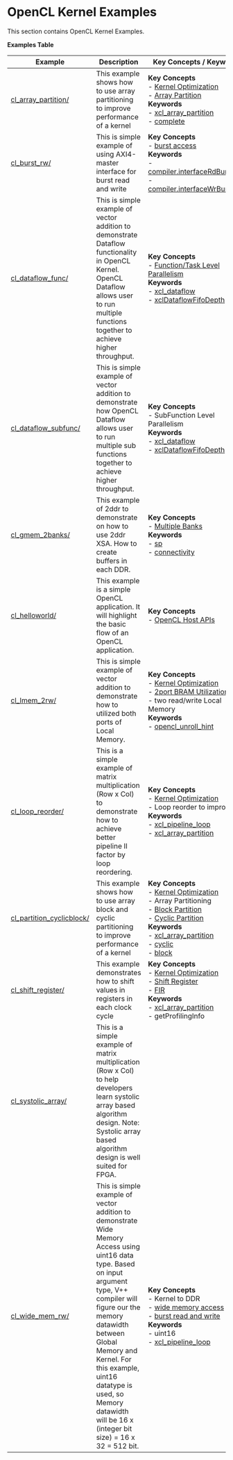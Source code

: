 OpenCL Kernel Examples
==================================
This section contains OpenCL Kernel Examples.

 __Examples Table__ 

Example        | Description           | Key Concepts / Keywords 
---------------|-----------------------|-------------------------
[cl_array_partition/][]|This example shows how to use array partitioning to improve performance of a kernel|__Key__ __Concepts__<br> - [Kernel Optimization](https://www.xilinx.com/html_docs/xilinx2021_1/vitis_doc/vitis_hls_optimization_techniques.html)<br> - [Array Partition](https://www.xilinx.com/html_docs/xilinx2021_1/vitis_doc/vitis_hls_optimization_techniques.html#swq1539734225427)<br>__Keywords__<br> - [xcl_array_partition](https://www.xilinx.com/html_docs/xilinx2021_1/vitis_doc/opencl_programming.html#kal1504034361186)<br> - [complete](https://www.xilinx.com/html_docs/xilinx2021_1/vitis_doc/hls_pragmas.html#gle1504034361378__ad410829)
[cl_burst_rw/][]|This is simple example of using AXI4-master interface for burst read and write|__Key__ __Concepts__<br> - [burst access](https://www.xilinx.com/html_docs/xilinx2021_1/vitis_doc/vitis_hls_optimization_techniques.html#ddw1586913493144)<br>__Keywords__<br> - [compiler.interfaceRdBurstLen](https://www.xilinx.com/html_docs/xilinx2021_1/vitis_doc/vitiscommandcompiler.html#fgh1568640841739__section_mh4_qf4_bjb)<br> - [compiler.interfaceWrBurstLen](https://www.xilinx.com/html_docs/xilinx2021_1/vitis_doc/vitiscommandcompiler.html#fgh1568640841739__section_mh4_qf4_bjb)
[cl_dataflow_func/][]|This is simple example of vector addition to demonstrate Dataflow functionality in OpenCL Kernel. OpenCL Dataflow allows user to run multiple functions together to achieve higher throughput.|__Key__ __Concepts__<br> - [Function/Task Level Parallelism](https://www.xilinx.com/html_docs/xilinx2021_1/vitis_doc/optimizingperformance.html#cvc1523913889499)<br>__Keywords__<br> - [xcl_dataflow](https://www.xilinx.com/html_docs/xilinx2021_1/vitis_doc/opencl_programming.html#dmj1504034358681)<br> - [xclDataflowFifoDepth](https://www.xilinx.com/html_docs/xilinx2021_1/vitis_doc/vitiscommandcompiler.html#fgh1568640841739__section_mh4_qf4_bjb)
[cl_dataflow_subfunc/][]|This is simple example of vector addition to demonstrate how OpenCL Dataflow allows user to run multiple sub functions together to achieve higher throughput.|__Key__ __Concepts__<br> - SubFunction Level Parallelism<br>__Keywords__<br> - [xcl_dataflow](https://www.xilinx.com/html_docs/xilinx2021_1/vitis_doc/opencl_programming.html#dmj1504034358681)<br> - [xclDataflowFifoDepth](https://www.xilinx.com/html_docs/xilinx2021_1/vitis_doc/vitiscommandcompiler.html#fgh1568640841739__section_mh4_qf4_bjb)
[cl_gmem_2banks/][]|This example of 2ddr to demonstrate on how to use 2ddr XSA. How to create buffers in each DDR.|__Key__ __Concepts__<br> - [Multiple Banks](https://www.xilinx.com/html_docs/xilinx2021_1/vitis_doc/optimizingperformance.html#uuy1504034303412)<br>__Keywords__<br> - [sp](https://www.xilinx.com/html_docs/xilinx2021_1/vitis_doc/vitiscommandcompiler.html#clt1568640709907__section_tfc_zxm_1jb)<br> - [connectivity](https://www.xilinx.com/html_docs/xilinx2021_1/vitis_doc/vitiscommandcompiler.html#qcm1528577331870__section_wgd_dxf_dnb)
[cl_helloworld/][]|This example is a simple OpenCL application. It will highlight the basic flow of an OpenCL application.|__Key__ __Concepts__<br> - [OpenCL Host APIs](https://www.xilinx.com/html_docs/xilinx2021_1/vitis_doc/opencl_programming.html)<br>
[cl_lmem_2rw/][]|This is simple example of vector addition to demonstrate how to utilized both ports of Local Memory.|__Key__ __Concepts__<br> - [Kernel Optimization](https://www.xilinx.com/html_docs/xilinx2021_1/vitis_doc/vitis_hls_optimization_techniques.html)<br> - [2port BRAM Utilization](https://www.xilinx.com/html_docs/xilinx2021_1/vitis_doc/managing_interface_synthesis.html#gen1585145183590__ae401668)<br> - two read/write Local Memory<br>__Keywords__<br> - [opencl_unroll_hint](https://www.xilinx.com/html_docs/xilinx2021_1/vitis_doc/opencl_programming.html#put1504034360770)
[cl_loop_reorder/][]|This is a simple example of matrix multiplication (Row x Col) to demonstrate how to achieve better pipeline II factor by loop reordering.|__Key__ __Concepts__<br> - [Kernel Optimization](https://www.xilinx.com/html_docs/xilinx2021_1/vitis_doc/vitis_hls_optimization_techniques.html)<br> - Loop reorder to improve II<br>__Keywords__<br> - [xcl_pipeline_loop](https://www.xilinx.com/html_docs/xilinx2021_1/vitis_doc/opencl_programming.html#sgo1504034359903)<br> - [xcl_array_partition](https://www.xilinx.com/html_docs/xilinx2021_1/vitis_doc/opencl_programming.html#kal1504034361186)
[cl_partition_cyclicblock/][]|This example shows how to use array block and cyclic partitioning to improve performance of a kernel|__Key__ __Concepts__<br> - [Kernel Optimization](https://www.xilinx.com/html_docs/xilinx2021_1/vitis_doc/vitis_hls_optimization_techniques.html)<br> - Array Partitioning<br> - [Block Partition](https://www.xilinx.com/html_docs/xilinx2021_1/vitis_doc/vitis_hls_optimization_techniques.html#swq1539734225427)<br> - [Cyclic Partition](https://www.xilinx.com/html_docs/xilinx2021_1/vitis_doc/vitis_hls_optimization_techniques.html#swq1539734225427)<br>__Keywords__<br> - [xcl_array_partition](https://www.xilinx.com/html_docs/xilinx2021_1/vitis_doc/opencl_programming.html#kal1504034361186)<br> - [cyclic](https://www.xilinx.com/html_docs/xilinx2021_1/vitis_doc/hls_pragmas.html#gle1504034361378__ad410829)<br> - [block](https://www.xilinx.com/html_docs/xilinx2021_1/vitis_doc/hls_pragmas.html#gle1504034361378__ad410829)
[cl_shift_register/][]|This example demonstrates how to shift values in registers in each clock cycle|__Key__ __Concepts__<br> - [Kernel Optimization](https://www.xilinx.com/html_docs/xilinx2021_1/vitis_doc/vitis_hls_optimization_techniques.html)<br> - [Shift Register](https://www.xilinx.com/html_docs/xilinx2021_1/vitis_doc/vitis_hls_optimization_techniques.html#jnp1590257015961)<br> - [FIR](https://www.xilinx.com/html_docs/xilinx2021_1/vitis_doc/dwh1606804880900.html)<br>__Keywords__<br> - [xcl_array_partition](https://www.xilinx.com/html_docs/xilinx2021_1/vitis_doc/opencl_programming.html#kal1504034361186)<br> - getProfilingInfo
[cl_systolic_array/][]|This is a simple example of matrix multiplication (Row x Col) to help developers learn systolic array based algorithm design. Note: Systolic array based algorithm design is well suited for FPGA.|
[cl_wide_mem_rw/][]|This is simple example of vector addition to demonstrate Wide Memory Access using uint16 data type. Based on input argument type, V++ compiler will figure our the memory datawidth between Global Memory and Kernel. For this example, uint16 datatype is used, so Memory datawidth will be 16 x (integer bit size) = 16 x 32 = 512 bit.|__Key__ __Concepts__<br> - Kernel to DDR<br> - [wide memory access](https://www.xilinx.com/html_docs/xilinx2021_1/vitis_doc/vitis_hls_optimization_techniques.html#ddw1586913493144__section_kc3_ykf_jlb)<br> - [burst read and write](https://www.xilinx.com/html_docs/xilinx2021_1/vitis_doc/vitis_hls_optimization_techniques.html#ddw1586913493144__section_ogb_tkf_jlb)<br>__Keywords__<br> - uint16<br> - [xcl_pipeline_loop](https://www.xilinx.com/html_docs/xilinx2021_1/vitis_doc/opencl_programming.html#sgo1504034359903)

[.]:.
[cl_array_partition/]:cl_array_partition/
[cl_burst_rw/]:cl_burst_rw/
[cl_dataflow_func/]:cl_dataflow_func/
[cl_dataflow_subfunc/]:cl_dataflow_subfunc/
[cl_gmem_2banks/]:cl_gmem_2banks/
[cl_helloworld/]:cl_helloworld/
[cl_lmem_2rw/]:cl_lmem_2rw/
[cl_loop_reorder/]:cl_loop_reorder/
[cl_partition_cyclicblock/]:cl_partition_cyclicblock/
[cl_shift_register/]:cl_shift_register/
[cl_systolic_array/]:cl_systolic_array/
[cl_wide_mem_rw/]:cl_wide_mem_rw/
